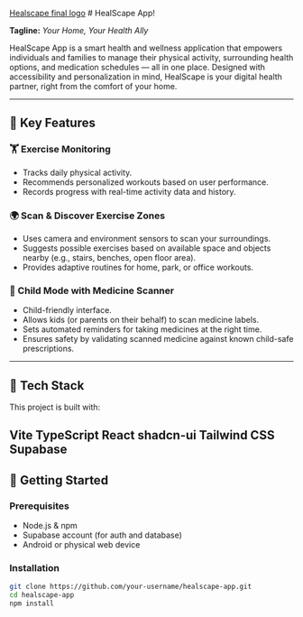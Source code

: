 [Healscape final logo](https://github.com/user-attachments/assets/14ccd2e5-a0b9-4b68-8461-9de2d0c71fa0) # HealScape App!


**Tagline:** _Your Home, Your Health Ally_

HealScape App is a smart health and wellness application that empowers individuals and families to manage their physical activity, surrounding health options, and medication schedules — all in one place. Designed with accessibility and personalization in mind, HealScape is your digital health partner, right from the comfort of your home.

---

## 🌟 Key Features

### 🏋️ Exercise Monitoring
- Tracks daily physical activity.
- Recommends personalized workouts based on user performance.
- Records progress with real-time activity data and history.

### 🌍 Scan & Discover Exercise Zones
- Uses camera and environment sensors to scan your surroundings.
- Suggests possible exercises based on available space and objects nearby (e.g., stairs, benches, open floor area).
- Provides adaptive routines for home, park, or office workouts.

### 👶 Child Mode with Medicine Scanner
- Child-friendly interface.
- Allows kids (or parents on their behalf) to scan medicine labels.
- Sets automated reminders for taking medicines at the right time.
- Ensures safety by validating scanned medicine against known child-safe prescriptions.

---

## 📱 Tech Stack

This project is built with:

Vite
TypeScript
React
shadcn-ui
Tailwind CSS
Supabase
---

## 🚀 Getting Started

### Prerequisites
- Node.js & npm
- Supabase account (for auth and database)
- Android or physical web device

### Installation

```bash
git clone https://github.com/your-username/healscape-app.git
cd healscape-app
npm install


